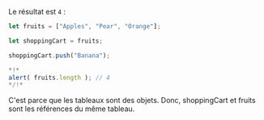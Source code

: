 Le résultat est `4` :

```js run
let fruits = ["Apples", "Pear", "Orange"];

let shoppingCart = fruits;

shoppingCart.push("Banana");

*!*
alert( fruits.length ); // 4
*/!*
```

C'est parce que les tableaux sont des objets. Donc, shoppingCart et fruits sont les références du même tableau.
